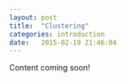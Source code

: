 ```yaml
---
layout: post
title:  "Clustering"
categories: introduction 
date:   2015-02-19 21:46:04
---
```


Content coming soon!

